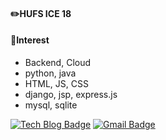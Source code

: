 <!--
**ujin2021/ujin2021** is a ✨ _special_ ✨ repository because its `README.md` (this file) appears on your GitHub profile.
### Hi there 👋
Here are some ideas to get you started:

- 🔭 I’m currently working on ...
- 🌱 I’m currently learning ...
- 👯 I’m looking to collaborate on ...
- 🤔 I’m looking for help with ...
- 💬 Ask me about ...
- 📫 How to reach me: ...
- 😄 Pronouns: ...
- ⚡ Fun fact: ...
-->

#### ✏️HUFS ICE 18
#### 💞Interest
* Backend, Cloud
* python, java
* HTML, JS, CSS
* django, jsp, express.js
* mysql, sqlite

[![Tech Blog Badge](https://img.shields.io/badge/-Techblog-%2304BEB8?style=flat-square&link=https://https://ujin-dev.tistory.com//)](https://ujin-dev.tistory.com//) 
[![Gmail Badge](https://img.shields.io/badge/Gmail-d14836?style=flat-square&logo=Gmail&logoColor=white&link=mailto:ujin2021@gmail.com)](mailto:ujin2021@gmail.com)
